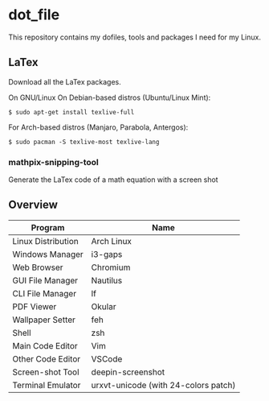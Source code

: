 # dot_file

This repository contains my dofiles, tools and packages I need for my Linux.

## LaTex
Download all the LaTex packages. 

On GNU/Linux
On Debian-based distros (Ubuntu/Linux Mint):  
```shell
$ sudo apt-get install texlive-full
```
For Arch-based distros (Manjaro, Parabola, Antergos):
```shell
$ sudo pacman -S texlive-most texlive-lang
```
### mathpix-snipping-tool
Generate the LaTex code of a math equation with a screen shot

## Overview
| **Program**   | **Name**  |
|---            |---        |
| Linux Distribution    | Arch Linux    |
| Windows Manager       | i3-gaps       |
| Web Browser           | Chromium      |
| GUI File Manager      | Nautilus      |
| CLI File Manager      | lf            |
| PDF Viewer            | Okular        |
| Wallpaper Setter      | feh           |
| Shell                 | zsh           |
| Main Code Editor      | Vim           |
| Other Code Editor     | VSCode        |
| Screen-shot Tool      | deepin-screenshot        |
| Terminal Emulator     | urxvt-unicode (with 24-colors patch)        |
